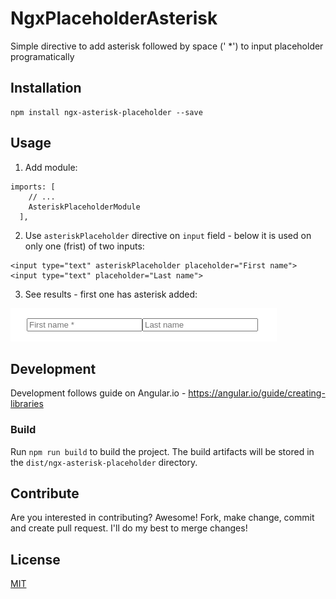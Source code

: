 # NgxPlaceholderAsterisk

Simple directive to add asterisk followed by space (' \*') to input placeholder programatically

## Installation

```
npm install ngx-asterisk-placeholder --save
```

## Usage

1. Add module:

```
imports: [
    // ...
    AsteriskPlaceholderModule
  ],
```

2. Use `asteriskPlaceholder` directive on `input` field - below it is used on only one (frist) of two inputs:

```
<input type="text" asteriskPlaceholder placeholder="First name">
<input type="text" placeholder="Last name">
```

3. See results - first one has asterisk added:

![Results](results.png)

## Development

Development follows guide on Angular.io - https://angular.io/guide/creating-libraries

### Build

Run `npm run build` to build the project. The build artifacts will be stored in the `dist/ngx-asterisk-placeholder` directory.

## Contribute

Are you interested in contributing? Awesome! Fork, make change, commit and create pull request. I'll do my best to merge
changes!

## License

[MIT](/LICENSE)
